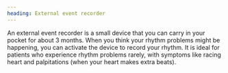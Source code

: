 ```yaml
---
heading: External event recorder
---
```


An external event recorder is a small device that you can carry in your pocket for about 3 months.
When you think your rhythm problems might be happening, you can activate the device to record your rhythm.
It is ideal for patients who experience rhythm problems rarely, with symptoms like racing heart and palpitations (when 
your heart makes extra beats). 